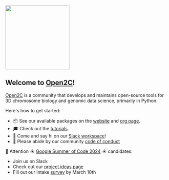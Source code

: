 <img src="https://avatars.githubusercontent.com/u/70977326" width="200" height="200">

## Welcome to [Open2C](https://open2c.github.io)!

[Open2C](https://github.com/open2c) is a community that develops and maintains open-source tools for 3D chromosome biology and genomic data science, primarily in Python.

Here's how to get started:

- 📦 See our available packages on the [website](https://open2c.github.io/) and [org page](https://github.com/open2c).
- 🎓 Check out the [tutorials](https://open2c.github.io/).
- 👋 Come and say hi on our [Slack workspace](https://bit.ly/open2c-slack)!
- 🤝 Please abide by our community [code of conduct](https://open2c.github.io/code_of_conduct.html)

📢 Attention ☀️ [Google Summer of Code 2024](https://summerofcode.withgoogle.com/programs/2024/organizations/open-chromosome-collective) ☀️ candidates:
- Join us on Slack
- Check out our [project ideas page](https://github.com/open2c/open2c.github.io/wiki/GSoC-2024)
- Fill out our intake [survey](https://forms.gle/agUYfrZDEBDZQxKV8) by March 10th
